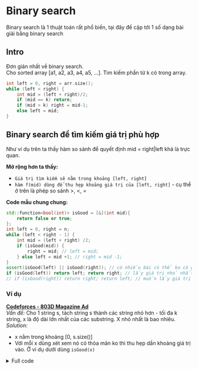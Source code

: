 # Binary search
Binary search là 1 thuật toán rất phổ biến, tại đây đề cập tới 1 số dạng bài giải bằng binary search

## Intro
Đơn giản nhất về binary search.  
Cho sorted array [a1, a2, a3, a4, a5, ...]. Tìm kiếm phần từ k có trong array.

```c++
int left = 0, right = arr.size();
while (left < right) {
    int mid = (left + right)/2;
    if (mid == k) return;
    if (mid > k) right = mid-1;
    else left = mid;
}
```

## Binary search để tìm kiếm giá trị phù hợp
Như ví dụ trên ta thấy hàm so sánh để quyết định mid = right|left khá là trực quan.

**Mở rộng hơn ta thấy:**
* `Giá trị tìm kiếm sẽ nằm trong khoảng [left, right]`
* `hàm f(mid) dùng để thu hẹp khoảng giá trị của [left, right]` - cụ thể ở trên là phép so sánh >, <, =

**Code mẫu chung chung:**
```c++
std::function<bool(int)> isGood = [&](int mid){
    return false or true;
};
int left = 0, right = n;
while (left < right - 1) {
    int mid = (left + right) /2;
    if (isGood(mid)) {
        right = mid; // left = mid;
    } else left = mid +1; // right = mid -1;
}
assert(isGood(left) || isGood(right)); // có nhiều bài có thể ko có giá trị thỏa mãn và in ra -1 thì check tại đây
if (isGood(left)) return left; return right; // lấy giá trị nhỏ nhất có thể
// if (isGood(right)) return right; return left; // muốn lấy giá trị lớn nhất có thể
```
### Ví dụ
**[Codeforces - 803D Magazine Ad](https://codeforces.com/contest/803/problem/D)**  
*Vấn đề:*
Cho 1 string s, tách string s thành các string nhỏ hơn - tối đa k string, x là độ dài lớn nhất của các substring. X nhỏ nhất là bao nhiêu.  
*Solution:*  
* x nằm trong khoảng [0, s.size()]
* Với mỗi x dùng xét xem nó có thỏa mãn ko thì thu hẹp dần khoảng giá trị vào. Ở ví dụ dưới dùng `isGood(x)`

<details>
    <summary>Full code</summary>

```c++
// https://codeforces.com/contest/803/problem/D
// backup/codeforces-problems/803D-Codeforces.pdf
#include<bits/stdc++.h>

using namespace std;

#ifdef DEBUG
#include "debug.cpp"
#else
#define dbg(...)
#define destructure(a) #a
#endif

int main(){
    ios::sync_with_stdio(0); cin.tie(0);
    #ifdef DEBUG
        freopen("inp.txt", "r", stdin);
        freopen("out.txt", "w", stdout);
    #endif
    /*
    String được tách tại dấu cách, dấu -
    tách được tối đa thành k đoạn
    độ dài nhỏ nhất đạt được là bao nhiêu
    -
    Bản chất - và space là như nhau
    -> chuyển thành mảng của các số [4,3,5,3,3,5,4,3,3]
    -> tách mảng này thành 4 mảng mà sum là nhỏ nhất
    -> min >= sum(arr)/k
    Binary search trên độ dài -> độ dài là x có ổn ko
    */
    int k;
    string s;
    std::getline (std::cin,s);
    k = stoi(s);
    std::getline (std::cin,s);
    dbg(k, s);
    // Chuyển về mảng
    vector<int> arr;
    int cnt = 0;
    for (int i=0;i<s.size();i++){
        if (s[i] == ' ' || s[i] == '-') {
            arr.push_back(cnt+1);
            cnt = 0;
        } else {
            cnt++;
        }
    }
    arr.push_back(cnt);
    dbg(arr);
    std::function<bool(int)> isGood = [&](int len){
        int sum = 0, cnt = 0;
        if (*max_element(arr.begin(), arr.end()) > len) return false;
        for (int i=0;i<arr.size();i++){
            if (sum + arr[i] > len) {
                cnt++;
                sum = arr[i];
            } else {
                sum += arr[i];
            }
        }
        cnt++;
        if (cnt <= k) return true;
        return false;
    };
    int left = 1;
    int right = (int) s.size();
    while (left < right -1) {
        int mid = (left + right) /2;
        if (isGood(mid)) {
            right = mid;
        } else {
            left = mid+1;
        }
    }
    assert(isGood(left) || isGood(right));
    if (isGood(left)) {
        cout << left;
    } else cout << right;
    cerr << "Time : " << (double)clock() / (double)CLOCKS_PER_SEC << "s\n";
}
```
</details>